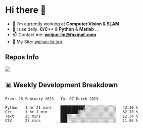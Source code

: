 # Hi there 👋

<!--
**Weijun-Lin/Weijun-Lin** is a ✨ _special_ ✨ repository because its `README.md` (this file) appears on your GitHub profile.

Here are some ideas to get you started:

- 🔭 I’m currently working on ...
- 🌱 I’m currently learning ...
- 👯 I’m looking to collaborate on ...
- 🤔 I’m looking for help with ...
- 💬 Ask me about ...
- 📫 How to reach me: ...
- 😄 Pronouns: ...
- ⚡ Fun fact: ...
-->

- 🏢 I'm currently working at **Computer Vision & SLAM**
- 🚀 I use daily: **C/C++** & **Python** & **Matlab** ...
- 📫 Contact me: **weijun-lin@foxmail.com**
- 🔗 My Site: [weijun-lin.top](https://weijun-lin.top/p)

  

## Repos Info
![](https://github-readme-stats.vercel.app/api?username=Weijun-Lin&theme=cobalt)

## 📊 Weekly Development Breakdown

<!--START_SECTION:waka-->

```text
From: 28 February 2023 - To: 07 March 2023

Python   1 hr 21 mins    ██████████▓░░░░░░░░░░░░░░   43.10 %
C++      1 hr 1 min      ████████▒░░░░░░░░░░░░░░░░   32.70 %
Text     23 mins         ███░░░░░░░░░░░░░░░░░░░░░░   12.34 %
CSV      22 mins         ███░░░░░░░░░░░░░░░░░░░░░░   11.86 %
```

<!--END_SECTION:waka-->
